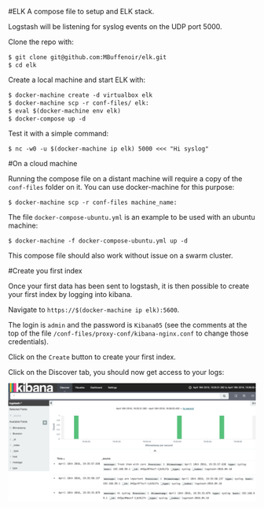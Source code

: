#ELK
A compose file to setup and ELK stack.

Logstash will be listening for syslog events on the UDP port 5000.

Clone the repo with:

    $ git clone git@github.com:MBuffenoir/elk.git
    $ cd elk

Create a local machine and start ELK with:

    $ docker-machine create -d virtualbox elk
    $ docker-machine scp -r conf-files/ elk:
    $ eval $(docker-machine env elk)
    $ docker-compose up -d

Test it with a simple command:

    $ nc -w0 -u $(docker-machine ip elk) 5000 <<< "Hi syslog"

#On a cloud machine

Running the compose file on a distant machine will require a copy of the `conf-files` folder on it.
You can use docker-machine for this purpose:

    $ docker-machine scp -r conf-files machine_name:

The file `docker-compose-ubuntu.yml` is an example to be used with an ubuntu machine:

    $ docker-machine -f docker-compose-ubuntu.yml up -d

This compose file should also work without issue on a swarm cluster.

#Create you first index

Once your first data has been sent to logstash, it is then possible to create your first index by logging into kibana.

Navigate to `https://$(docker-machine ip elk):5600`.

The login is `admin` and the password is `Kibana05` (see the comments at the top of the file `/conf-files/proxy-conf/kibana-nginx.conf` to change those credentials).

Click on the `Create` button to create your first index.

Click on the Discover tab, you should now get access to your logs:

![Kibana](./kibana.png)
